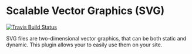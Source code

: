 # Scalable Vector Graphics (SVG)

[![Travis Build Status](https://img.shields.io/travis/medfreeman/wordpress-plugin-scalable-vector-graphics.svg?label=build)](https://travis-ci.org/medfreeman/wordpress-plugin-scalable-vector-graphics)

SVG files are two-dimensional vector graphics, that can be both static and dynamic. This plugin allows your to easily use them on your site.
